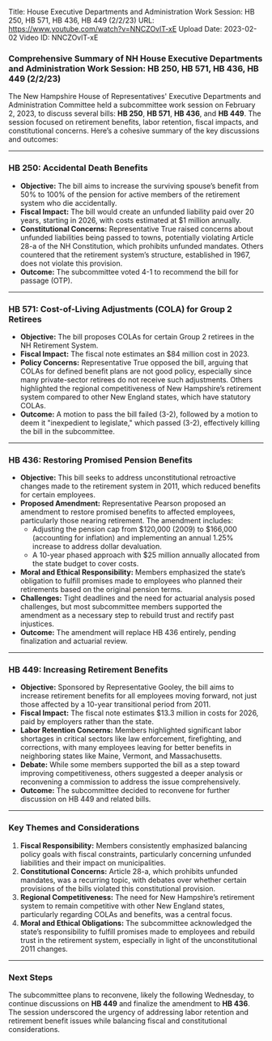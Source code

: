 Title: House Executive Departments and Administration Work Session: HB 250, HB 571, HB 436, HB 449 (2/2/23)
URL: https://www.youtube.com/watch?v=NNCZOvlT-xE
Upload Date: 2023-02-02
Video ID: NNCZOvlT-xE

### Comprehensive Summary of NH House Executive Departments and Administration Work Session: HB 250, HB 571, HB 436, HB 449 (2/2/23)

The New Hampshire House of Representatives' Executive Departments and Administration Committee held a subcommittee work session on February 2, 2023, to discuss several bills: **HB 250**, **HB 571**, **HB 436**, and **HB 449**. The session focused on retirement benefits, labor retention, fiscal impacts, and constitutional concerns. Here’s a cohesive summary of the key discussions and outcomes:

---

### **HB 250: Accidental Death Benefits**
- **Objective:** The bill aims to increase the surviving spouse’s benefit from 50% to 100% of the pension for active members of the retirement system who die accidentally.  
- **Fiscal Impact:** The bill would create an unfunded liability paid over 20 years, starting in 2026, with costs estimated at $1 million annually.  
- **Constitutional Concerns:** Representative True raised concerns about unfunded liabilities being passed to towns, potentially violating Article 28-a of the NH Constitution, which prohibits unfunded mandates. Others countered that the retirement system’s structure, established in 1967, does not violate this provision.  
- **Outcome:** The subcommittee voted 4-1 to recommend the bill for passage (OTP).  

---

### **HB 571: Cost-of-Living Adjustments (COLA) for Group 2 Retirees**
- **Objective:** The bill proposes COLAs for certain Group 2 retirees in the NH Retirement System.  
- **Fiscal Impact:** The fiscal note estimates an $84 million cost in 2023.  
- **Policy Concerns:** Representative True opposed the bill, arguing that COLAs for defined benefit plans are not good policy, especially since many private-sector retirees do not receive such adjustments. Others highlighted the regional competitiveness of New Hampshire’s retirement system compared to other New England states, which have statutory COLAs.  
- **Outcome:** A motion to pass the bill failed (3-2), followed by a motion to deem it "inexpedient to legislate," which passed (3-2), effectively killing the bill in the subcommittee.  

---

### **HB 436: Restoring Promised Pension Benefits**
- **Objective:** This bill seeks to address unconstitutional retroactive changes made to the retirement system in 2011, which reduced benefits for certain employees.  
- **Proposed Amendment:** Representative Pearson proposed an amendment to restore promised benefits to affected employees, particularly those nearing retirement. The amendment includes:  
  - Adjusting the pension cap from $120,000 (2009) to $166,000 (accounting for inflation) and implementing an annual 1.25% increase to address dollar devaluation.  
  - A 10-year phased approach with $25 million annually allocated from the state budget to cover costs.  
- **Moral and Ethical Responsibility:** Members emphasized the state’s obligation to fulfill promises made to employees who planned their retirements based on the original pension terms.  
- **Challenges:** Tight deadlines and the need for actuarial analysis posed challenges, but most subcommittee members supported the amendment as a necessary step to rebuild trust and rectify past injustices.  
- **Outcome:** The amendment will replace HB 436 entirely, pending finalization and actuarial review.  

---

### **HB 449: Increasing Retirement Benefits**
- **Objective:** Sponsored by Representative Gooley, the bill aims to increase retirement benefits for all employees moving forward, not just those affected by a 10-year transitional period from 2011.  
- **Fiscal Impact:** The fiscal note estimates $13.3 million in costs for 2026, paid by employers rather than the state.  
- **Labor Retention Concerns:** Members highlighted significant labor shortages in critical sectors like law enforcement, firefighting, and corrections, with many employees leaving for better benefits in neighboring states like Maine, Vermont, and Massachusetts.  
- **Debate:** While some members supported the bill as a step toward improving competitiveness, others suggested a deeper analysis or reconvening a commission to address the issue comprehensively.  
- **Outcome:** The subcommittee decided to reconvene for further discussion on HB 449 and related bills.  

---

### **Key Themes and Considerations**  
1. **Fiscal Responsibility:** Members consistently emphasized balancing policy goals with fiscal constraints, particularly concerning unfunded liabilities and their impact on municipalities.  
2. **Constitutional Concerns:** Article 28-a, which prohibits unfunded mandates, was a recurring topic, with debates over whether certain provisions of the bills violated this constitutional provision.  
3. **Regional Competitiveness:** The need for New Hampshire’s retirement system to remain competitive with other New England states, particularly regarding COLAs and benefits, was a central focus.  
4. **Moral and Ethical Obligations:** The subcommittee acknowledged the state’s responsibility to fulfill promises made to employees and rebuild trust in the retirement system, especially in light of the unconstitutional 2011 changes.  

---

### **Next Steps**  
The subcommittee plans to reconvene, likely the following Wednesday, to continue discussions on **HB 449** and finalize the amendment to **HB 436**. The session underscored the urgency of addressing labor retention and retirement benefit issues while balancing fiscal and constitutional considerations.